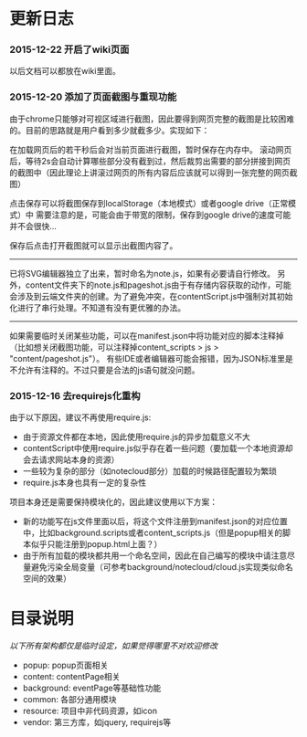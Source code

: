 # 更新日志

### 2015-12-22 开启了wiki页面

以后文档可以都放在wiki里面。

### 2015-12-20 添加了页面截图与重现功能

由于chrome只能够对可视区域进行截图，因此要得到网页完整的截图是比较困难的。目前的思路就是用户看到多少就截多少。实现如下：

在加载网页后的若干秒后会对当前页面进行截图，暂时保存在内存中。
滚动网页后，等待2s会自动计算哪些部分没有截到过，然后裁剪出需要的部分拼接到网页的截图中（因此理论上讲滚过网页的所有内容后应该就可以得到一张完整的网页截图）

点击保存可以将截图保存到localStorage（本地模式）或者google drive（正常模式）中
需要注意的是，可能会由于带宽的限制，保存到google drive的速度可能并不会很快...

保存后点击打开截图就可以显示出截图内容了。

------

已将SVG编辑器独立了出来，暂时命名为note.js，如果有必要请自行修改。
另外，content文件夹下的note.js和pageshot.js由于有存储内容获取的动作，可能会涉及到云端文件夹的创建。为了避免冲突，在contentScript.js中强制对其初始化进行了串行处理。不知道有没有更优雅的办法。

------

如果需要临时关闭某些功能，可以在manifest.json中将功能对应的脚本注释掉（比如想关闭截图功能，可以注释掉content_scripts > js > "content/pageshot.js"）。
有些IDE或者编辑器可能会报错，因为JSON标准里是不允许有注释的。不过只要是合法的js语句就没问题。


### 2015-12-16 去requirejs化重构

由于以下原因，建议不再使用require.js:
- 由于资源文件都在本地，因此使用require.js的异步加载意义不大
- contentScript中使用require.js似乎存在着一些问题（要加载一个本地资源却会去请求网站本身的资源）
- 一些较为复杂的部分（如notecloud部分）加载的时候路径配置较为繁琐
- require.js本身也具有一定的复杂性

项目本身还是需要保持模块化的，因此建议使用以下方案：
- 新的功能写在js文件里面以后，将这个文件注册到manifest.json的对应位置中，比如background.scripts或者content_scripts.js（但是popup相关的脚本似乎只能注册到popup.html上面？）
- 由于所有加载的模块都共用一个命名空间，因此在自己编写的模块中请注意尽量避免污染全局变量（可参考background/notecloud/cloud.js实现类似命名空间的效果）

# 目录说明

*以下所有架构都仅是临时设定，如果觉得哪里不对欢迎修改*

- popup: popup页面相关
- content: contentPage相关
- background: eventPage等基础性功能
- common: 各部分通用模块
- resource: 项目中非代码资源，如icon
- vendor: 第三方库，如jquery, requirejs等
